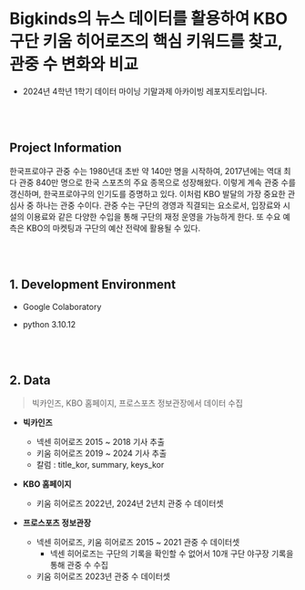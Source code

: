 # Bigkinds의 뉴스 데이터를 활용하여 KBO 구단 키움 히어로즈의 핵심 키워드를 찾고, 관중 수 변화와 비교
- 2024년 4학년 1학기 데이터 마이닝 기말과제 아카이빙 레포지토리입니다. 

<br/><br/>

## Project Information

 한국프로야구 관중 수는 1980년대 초반 약 140만 명을 시작하여, 2017년에는 역대 최다 관중 840만 명으로 한국 스포츠의 주요 종목으로 성장해왔다. 이렇게 계속 관중 수를 갱신하며, 한국프로야구의 인기도를 증명하고 있다. 이처럼 KBO 발달의 가장 중요한 관심사 중 하나는 관중 수이다. 관중 수는 구단의 경영과 직결되는 요소로서, 입장료와 시설의 이용료와 같은 다양한 수입을 통해 구단의 재정 운영을 가능하게 한다. 또 수요 예측은 KBO의 마켓팅과 구단의 예산 전략에 활용될 수 있다.

<br/><br/>
## 1. Development Environment
- Google Colaboratory
- python 3.10.12

  <br/><br/>
## 2. Data
> 빅카인즈, KBO 홈페이지, 프로스포츠 정보관장에서 데이터 수집
  - **빅카인즈**
    - 넥센 히어로즈 2015 ~ 2018 기사 추출
    - 키움 히어로즈 2019 ~ 2024 기사 추출
    - 칼럼 : title_kor, summary, keys_kor
      
  - **KBO 홈페이지**
    - 키움 히어로즈 2022년, 2024년 2년치 관중 수 데이터셋

  - **프로스포츠 정보관장**
    - 넥센 히어로즈, 키움 히어로즈 2015 ~ 2021 관중 수 데이터셋
       - 넥센 히어로즈는 구단의 기록을 확인할 수 없어서 10개 구단 야구장 기록을 통해 관중 수 수집
    - 키움 히어로즈 2023년 관중 수 데이터셋
